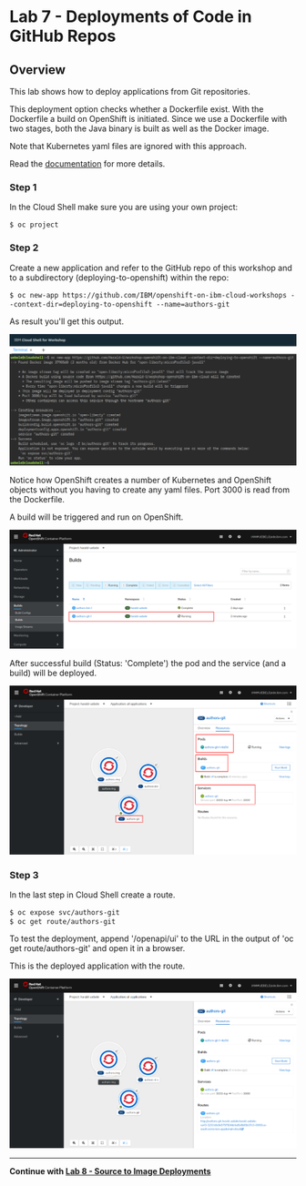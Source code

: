 # Lab 7 - Deployments of Code in GitHub Repos


## Overview

This lab shows how to deploy applications from Git repositories. 

This deployment option checks whether a Dockerfile exist. With the Dockerfile a build on OpenShift is initiated. Since we use a Dockerfile with two stages, both the Java binary is built as well as the Docker image.

Note that Kubernetes yaml files are ignored with this approach.

Read the [documentation](https://docs.openshift.com/enterprise/3.0/dev_guide/new_app.html#specifying-source-code) for more details.

### Step 1

In the Cloud Shell make sure you are using your own project:

```
$ oc project
```

### Step 2

Create a new application and refer to the GitHub repo of this workshop and to a subdirectory (deploying-to-openshift) within the repo:

```
$ oc new-app https://github.com/IBM/openshift-on-ibm-cloud-workshops --context-dir=deploying-to-openshift --name=authors-git
```

As result you'll get this output.

<kbd><img src="images/lab-6-step-2-1.png" /></kbd>

Notice how OpenShift creates a number of Kubernetes and OpenShift objects without you having to create any yaml files. Port 3000 is read from the Dockerfile.

A build will be triggered and run on OpenShift.

<kbd><img src="images/lab-6-step-2-2.png" /></kbd>

After successful build (Status: 'Complete') the pod and the service (and a build) will be deployed. 

<kbd><img src="images/lab-6-step-2-3.png" /></kbd>

### Step 3

In the last step in Cloud Shell create a route.

```
$ oc expose svc/authors-git
$ oc get route/authors-git
```

To test the deployment, append '/openapi/ui' to the URL in the output of 'oc get route/authors-git' and open it in a browser.

This is the deployed application with the route.

<kbd><img src="images/lab-6-step-3.png" /></kbd>

---

__Continue with [Lab 8 - Source to Image Deployments](./8-source-to-image.md)__
